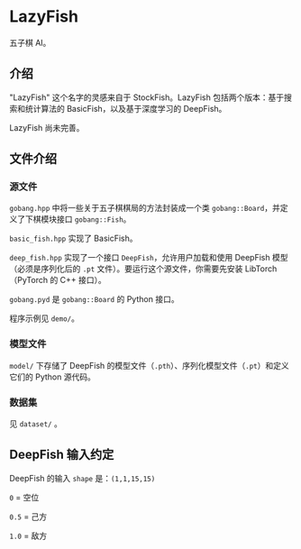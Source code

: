 # LazyFish

五子棋 AI。

## 介绍
"LazyFish" 这个名字的灵感来自于 StockFish。LazyFish 包括两个版本：基于搜索和统计算法的 BasicFish，以及基于深度学习的 DeepFish。

LazyFish 尚未完善。

## 文件介绍

### 源文件

`gobang.hpp` 中将一些关于五子棋棋局的方法封装成一个类 `gobang::Board`，并定义了下棋模块接口 `gobang::Fish`。

`basic_fish.hpp` 实现了 BasicFish。

`deep_fish.hpp` 实现了一个接口 `DeepFish`，允许用户加载和使用 DeepFish 模型（必须是序列化后的 `.pt` 文件）。要运行这个源文件，你需要先安装 LibTorch（PyTorch 的 C++ 接口）。

`gobang.pyd` 是 `gobang::Board` 的 Python 接口。

程序示例见 `demo/`。

### 模型文件

`model/` 下存储了 DeepFish 的模型文件（`.pth`）、序列化模型文件（`.pt`）和定义它们的 Python 源代码。

### 数据集

见 `dataset/` 。

## DeepFish 输入约定

DeepFish 的输入 `shape` 是：`(1,1,15,15)`

`0` = 空位

`0.5` = 己方

`1.0` = 敌方